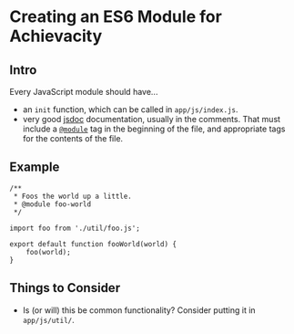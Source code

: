 # Creating an ES6 Module for Achievacity
## Intro
Every JavaScript module should have...

 - an `init` function, which can be called in `app/js/index.js`.
 - very good [jsdoc](http://usejsdoc.org) documentation, usually in the comments. That must include a [`@module`](http://usejsdoc.org/tags-module.html) tag in the beginning of the file, and appropriate tags for the contents of the file.

## Example
```
/**
 * Foos the world up a little.
 * @module foo-world
 */

import foo from './util/foo.js';

export default function fooWorld(world) {
    foo(world);
}
```

## Things to Consider
 - Is (or will) this be common functionality? Consider putting it in `app/js/util/`.
